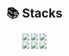 <div align=center><h1>📚 Stacks</h1></div>

<div align=center> 
  <img src="https://img.shields.io/badge/C-A8B9CC?style=for-the-badge&logo=c&logoColor=white">
  <img src="https://img.shields.io/badge/C%23-239120?style=for-the-badge&logo=Python&logoColor=white">
  <!-- <img src="https://img.shields.io/badge/java-007396?style=for-the-badge&logo=java&logoColor=white">
  <img src="https://img.shields.io/badge/Python-3776AB?style=for-the-badge&logo=python&logoColor=white"> -->
  <img src="https://img.shields.io/badge/Kotlin-7F52FF?style=for-the-badge&logo=Kotlin&logoColor=white">
  <br>
  
  <img src="https://img.shields.io/badge/mysql-4479A1?style=for-the-badge&logo=mysql&logoColor=white">
  <img src="https://img.shields.io/badge/mariaDB-003545?style=for-the-badge&logo=mariaDB&logoColor=white">
  <img src="https://img.shields.io/badge/firebase-003545?style=for-the-badge&logo=firebase&logoColor=white">
  <br>
  <br><br>
  
<!--
</div>

<br>

<div align=center><h1>✒️ Stats</h1></div>

<div align=center> 
 
  ![jj's GitHub stats](https://github-readme-stats.vercel.app/api?username=jsh1304&show_icons=true&theme=dracula)
  
</div>
-->  

 
 


